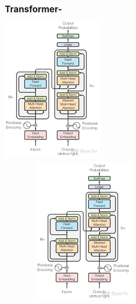 # Transformer-
![image](https://github.com/GenjiYin/Transformer-/blob/main/filename/transform.jpg)
<div align=center><img src="https://github.com/GenjiYin/Transformer-/blob/main/filename/transform.jpg"/></div>
